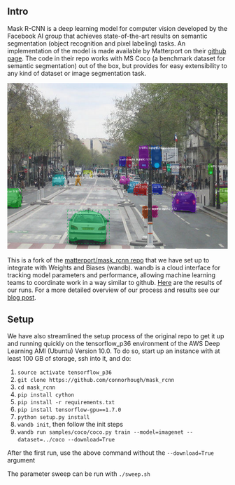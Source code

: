 ## Intro

Mask R-CNN is a deep learning model for computer vision developed by the Facebook AI group that achieves state-of-the-art results on semantic segmentation (object recognition and pixel labeling) tasks. An implementation of the model is made available by Matterport on their [github page](github.com/matterport). The code in their repo works with MS Coco (a benchmark dataset for semantic segmentation) out of the box, but provides for easy extensibility to any kind of dataset or image segmentation task.

![Instance Segmentation Sample](assets/street.png)

This is a fork of the [matterport/mask_rcnn repo](github.com/matterport/mask-rcnn) that we have set up to integrate with Weights and Biases (wandb). wandb is a cloud interface for tracking model parameters and performance, allowing machine learning teams to coordinate work in a way similar to github. [Here](https://app.wandb.ai/trentwatson1/mask-rcnn) are the results of our runs. For a more detailed overview of our process and results see our [blog post](https://medium.com/@connorandtrent/mask-r-cnn-hyperparameter-experiments-with-weights-and-biases-bd2319faae26).

## Setup

We have also streamlined the setup process of the original repo to get it up and running quickly on the tensorflow_p36 environment of the AWS Deep Learning AMI (Ubuntu) Version 10.0. To do so, start up an instance with at least 100 GB of storage, ssh into it, and do:

1. `source activate tensorflow_p36`
2. `git clone https://github.com/connorhough/mask_rcnn`
3. `cd mask_rcnn`
4. `pip install cython`
5. `pip install -r requirements.txt`
6. `pip install tensorflow-gpu==1.7.0`
7. `python setup.py install`
8. `wandb init`, then follow the init steps
9. `wandb run samples/coco/coco.py train --model=imagenet --dataset=../coco --download=True`

After the first run, use the above command without the `--download=True` argument

The parameter sweep can be run with `./sweep.sh`
